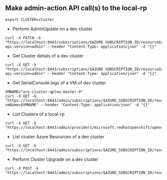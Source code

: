## Make admin-action API call(s) to the local-rp

```
export CLUSTER=cluster
```

* Perform AdminUpdate on a dev cluster
```
curl -X PATCH -k "https://localhost:8443/subscriptions/$AZURE_SUBSCRIPTION_ID/resourceGroups/$RESOURCEGROUP/providers/Microsoft.RedHatOpenShift/openShiftClusters/$CLUSTER?api-version=admin" --header "Content-Type: application/json" -d "{}"
```

* Get Cluster detials of a dev cluster
````
curl -X GET -k "https://localhost:8443/subscriptions/$AZURE_SUBSCRIPTION_ID/resourceGroups/$RESOURCEGROUP/providers/Microsoft.RedHatOpenShift/openShiftClusters/$CLUSTER?api-version=admin" --header "Content-Type: application/json" -d "{}"
````

* Get SerialConsole logs of a VM of dev cluster
```
VMNAME="aro-cluster-qplnw-master-0"
curl -X GET -k "https://localhost:8443/admin/subscriptions/$AZURE_SUBSCRIPTION_ID/resourceGroups/$RESOURCEGROUP/providers/Microsoft.RedHatOpenShift/openShiftClusters/$CLUSTER/serialconsole?vmName=$VMNAME" --header "Content-Type: application/json" -d "{}"
```

* List Clusters of a local-rp
```
curl -X GET -k "https://localhost:8443/admin/providers/microsoft.redhatopenshift/openshiftclusters"
```


* List cluster Azure Resources of a dev cluster
```
curl -X GET -k "https://localhost:8443/admin/subscriptions/$AZURE_SUBSCRIPTION_ID/resourceGroups/$RESOURCEGROUP/providers/Microsoft.RedHatOpenShift/openShiftClusters/$CLUSTER/resources"
```

* Perform Cluster Upgrade on a dev cluster
```
curl -X POST -k "https://localhost:8443/admin/subscriptions/$AZURE_SUBSCRIPTION_ID/resourceGroups/$RESOURCEGROUP/providers/Microsoft.RedHatOpenShift/openShiftClusters/$CLUSTER/upgrade"
```
